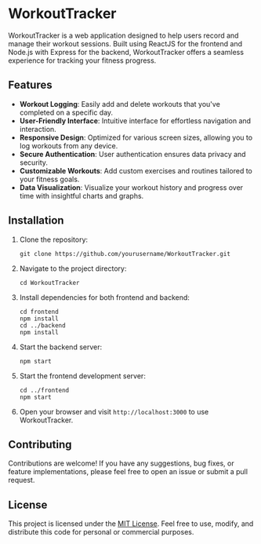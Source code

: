# WorkoutTracker

WorkoutTracker is a web application designed to help users record and manage their workout sessions. Built using ReactJS for the frontend and Node.js with Express for the backend, WorkoutTracker offers a seamless experience for tracking your fitness progress.

## Features

- **Workout Logging**: Easily add and delete workouts that you've completed on a specific day.
- **User-Friendly Interface**: Intuitive interface for effortless navigation and interaction.
- **Responsive Design**: Optimized for various screen sizes, allowing you to log workouts from any device.
- **Secure Authentication**: User authentication ensures data privacy and security.
- **Customizable Workouts**: Add custom exercises and routines tailored to your fitness goals.
- **Data Visualization**: Visualize your workout history and progress over time with insightful charts and graphs.

## Installation

1. Clone the repository:

   ```
   git clone https://github.com/yourusername/WorkoutTracker.git
   ```

2. Navigate to the project directory:

   ```
   cd WorkoutTracker
   ```

3. Install dependencies for both frontend and backend:

   ```
   cd frontend
   npm install
   cd ../backend
   npm install
   ```

4. Start the backend server:

   ```
   npm start
   ```

5. Start the frontend development server:

   ```
   cd ../frontend
   npm start
   ```

6. Open your browser and visit `http://localhost:3000` to use WorkoutTracker.

## Contributing

Contributions are welcome! If you have any suggestions, bug fixes, or feature implementations, please feel free to open an issue or submit a pull request.

## License

This project is licensed under the [MIT License](LICENSE). Feel free to use, modify, and distribute this code for personal or commercial purposes.
